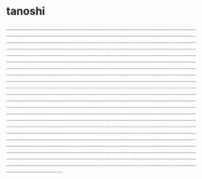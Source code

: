 # tanoshi

.............................................................................................................................................................................................................................................................................................................................................................................................................................................................................................................................................................................................................................................................................................................................................................................................................................................................................................................................................................................................................................................................................................................................................................................................................................................................................................................................................................................................................................................................................................................................................................................................................................................................................................................................................................................................................................................................................................................................................................................................................................................................................................................................................................................................................................................................................................................................................................................................................................................................................................................................................................................................................................................................................................................................................................................................................................................................................